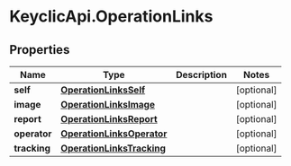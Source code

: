 # KeyclicApi.OperationLinks

## Properties
Name | Type | Description | Notes
------------ | ------------- | ------------- | -------------
**self** | [**OperationLinksSelf**](OperationLinksSelf.md) |  | [optional] 
**image** | [**OperationLinksImage**](OperationLinksImage.md) |  | [optional] 
**report** | [**OperationLinksReport**](OperationLinksReport.md) |  | [optional] 
**operator** | [**OperationLinksOperator**](OperationLinksOperator.md) |  | [optional] 
**tracking** | [**OperationLinksTracking**](OperationLinksTracking.md) |  | [optional] 


